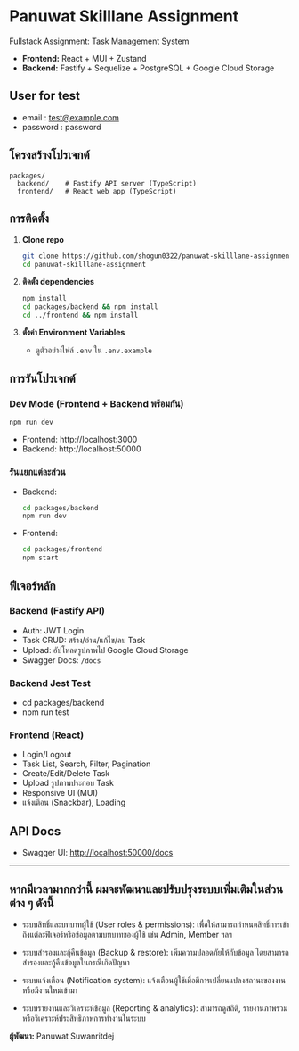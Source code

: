 # Panuwat Skilllane Assignment

Fullstack Assignment: Task Management System

- **Frontend:** React + MUI + Zustand
- **Backend:** Fastify + Sequelize + PostgreSQL + Google Cloud Storage

## User for test
- email : test@example.com
- password : password

## โครงสร้างโปรเจกต์

```
packages/
  backend/    # Fastify API server (TypeScript)
  frontend/   # React web app (TypeScript)
```

## การติดตั้ง

1. **Clone repo**

   ```sh
   git clone https://github.com/shogun0322/panuwat-skilllane-assignment
   cd panuwat-skilllane-assignment
   ```

2. **ติดตั้ง dependencies**

   ```sh
   npm install
   cd packages/backend && npm install
   cd ../frontend && npm install
   ```

3. **ตั้งค่า Environment Variables**

   - ดูตัวอย่างไฟล์ `.env` ใน `.env.example`

## การรันโปรเจกต์

### Dev Mode (Frontend + Backend พร้อมกัน)

```sh
npm run dev
```

- Frontend: http://localhost:3000
- Backend: http://localhost:50000

### รันแยกแต่ละส่วน

- Backend:
  ```sh
  cd packages/backend
  npm run dev
  ```
- Frontend:
  ```sh
  cd packages/frontend
  npm start
  ```

## ฟีเจอร์หลัก

### Backend (Fastify API)

- Auth: JWT Login
- Task CRUD: สร้าง/อ่าน/แก้ไข/ลบ Task
- Upload: อัปโหลดรูปภาพไป Google Cloud Storage
- Swagger Docs: `/docs`

### Backend Jest Test
- cd packages/backend
- npm run test

### Frontend (React)

- Login/Logout
- Task List, Search, Filter, Pagination
- Create/Edit/Delete Task
- Upload รูปภาพประกอบ Task
- Responsive UI (MUI)
- แจ้งเตือน (Snackbar), Loading

## API Docs

- Swagger UI: [http://localhost:50000/docs](http://localhost:50000/docs)

---

## หากมีเวลามากกว่านี้ ผมจะพัฒนาและปรับปรุงระบบเพิ่มเติมในส่วนต่าง ๆ ดังนี้

- ระบบสิทธิ์และบทบาทผู้ใช้ (User roles & permissions): เพื่อให้สามารถกำหนดสิทธิ์การเข้าถึงแต่ละฟีเจอร์หรือข้อมูลตามบทบาทของผู้ใช้ เช่น Admin, Member ฯลฯ

- ระบบสำรองและกู้คืนข้อมูล (Backup & restore): เพิ่มความปลอดภัยให้กับข้อมูล โดยสามารถสำรองและกู้คืนข้อมูลในกรณีเกิดปัญหา

- ระบบแจ้งเตือน (Notification system): แจ้งเตือนผู้ใช้เมื่อมีการเปลี่ยนแปลงสถานะของงานหรือมีงานใหม่เข้ามา

- ระบบรายงานและวิเคราะห์ข้อมูล (Reporting & analytics): สามารถดูสถิติ, รายงานภาพรวม หรือวิเคราะห์ประสิทธิภาพการทำงานในระบบ


**ผู้พัฒนา:** Panuwat Suwanritdej
